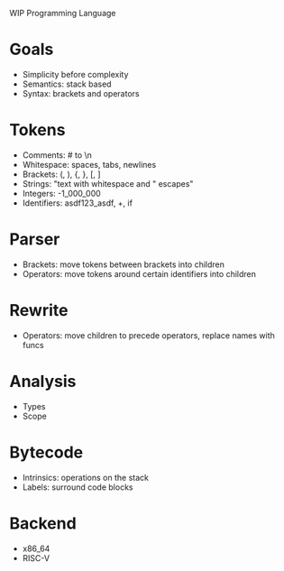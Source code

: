 WIP Programming Language

# Goals
- Simplicity before complexity
- Semantics: stack based
- Syntax: brackets and operators

# Tokens
- Comments: # to \n
- Whitespace: spaces, tabs, newlines
- Brackets: (, ), {, }, \[, \]
- Strings: "text with whitespace and \" escapes"
- Integers: -1_000_000
- Identifiers: asdf123_asdf, +, if

# Parser
- Brackets: move tokens between brackets into children
- Operators: move tokens around certain identifiers into children

# Rewrite
- Operators: move children to precede operators, replace names with funcs

# Analysis
- Types
- Scope

# Bytecode
- Intrinsics: operations on the stack
- Labels: surround code blocks

# Backend
- x86_64
- RISC-V

